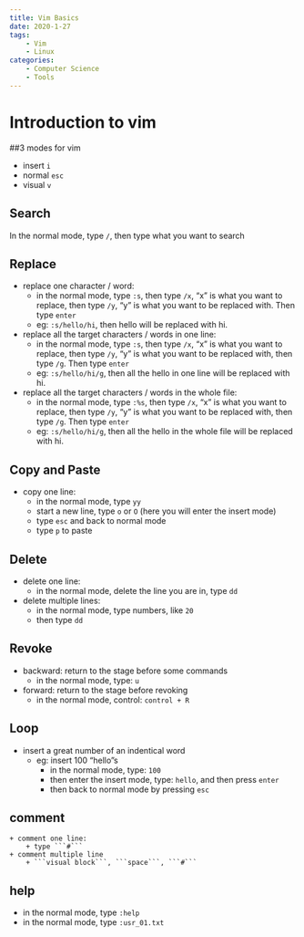 ```yaml
---
title: Vim Basics
date: 2020-1-27
tags: 
	- Vim
	- Linux
categories: 
	- Computer Science
	- Tools
---
```

# Introduction to vim
##3 modes for vim
+ insert ```i```
+ normal  ```esc```
+ visual ```v```

##


## Search
In the normal mode, type ```/```, then type what you want to search

## Replace
+ replace one character / word:
    + in the normal mode, type ```:s```, then type ```/x```, “x” is what you want to replace, then type ```/y```, “y” is what you want to be replaced with. Then type ```enter```
    + eg: ```:s/hello/hi```, then hello will be replaced with hi.
+ replace all the target characters / words in one line: 
    + in the normal mode, type ```:s```, then type ```/x```, “x” is what you want to replace, then type ```/y```, “y” is what you want to be replaced with, then type ```/g```. Then type ```enter```
    + eg: ```:s/hello/hi/g```, then all the hello in one line will be replaced with hi.
+ replace all the target characters / words in the whole file: 
    + in the normal mode, type ```:%s```, then type ```/x```, “x” is what you want to replace, then type ```/y```, “y” is what you want to be replaced with, then type ```/g```. Then type ```enter```
    + eg: ```:s/hello/hi/g```, then all the hello in the whole file will be replaced with hi.

## Copy and Paste
+ copy one line:
    + in the normal mode, type ```yy``` 
    + start a new line, type ```o``` or ```O``` (here you will enter the insert mode)
    + type ```esc``` and back to normal mode
    + type ```p``` to paste
## Delete
+ delete one line:
    + in the normal mode, delete the line you are in, type ```dd```
+ delete multiple lines:
    + in the normal mode, type numbers, like ```20```
    + then type ```dd```
## Revoke
+ backward: return to the stage before some commands
    + in the normal mode, type: ```u```
+ forward: return to the stage before revoking
    + in the normal mode, control: ```control + R```
## Loop
+ insert a great number of an indentical word
    + eg: insert 100 “hello”s
        + in the normal mode, type: ```100```
        + then enter the insert mode, type: ```hello```, and then press ```enter```
        + then back to normal mode by pressing ```esc```
## comment
    + comment one line:
        + type ```#```
    + comment multiple line 
        + ```visual block```, ```space```, ```#``` 
## help
+ in the normal mode, type ```:help```
+ in the normal mode, type ```:usr_01.txt```
